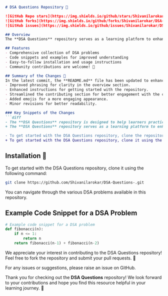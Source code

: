 ```markdown
# DSA Questions Repository 🚀

![GitHub Repo stars](https://img.shields.io/github/stars/Shivanilarokar/DSA-Questions-) 
![GitHub forks](https://img.shields.io/github/forks/Shivanilarokar/DSA-Questions-) 
![GitHub issues](https://img.shields.io/github/issues/Shivanilarokar/DSA-Questions-)

## Overview
The **DSA Questions** repository serves as a learning platform to enhance your algorithmic skills and improve your understanding of Data Structures and Algorithms (DSA). This repository provides a wide range of DSA problems with examples and code snippets to aid learners in their journey.

## Features
- Comprehensive collection of DSA problems
- Code snippets and examples for improved understanding
- Easy-to-follow installation and usage instructions
- Community contributions are welcome! 🎉

## Summary of the Changes 📝
In the latest commit, the **README.md** file has been updated to enhance clarity and improve the overall presentation. Key updates include:
- Improved phrasing for clarity in the overview section.
- Enhanced instructions for getting started with the repository.
- Streamlined the contributing section for better engagement with the community.
- Added emojis for a more engaging appearance.
- Minor revisions for better readability.

### Key Snippets of the Changes
```diff
- The **DSA Questions** repository is designed to help learners practice and master their algorithmic skills while improving their understanding of Data Structures and Algorithms (DSA).
+ The **DSA Questions** repository serves as a learning platform to enhance your algorithmic skills and improve your understanding of Data Structures and Algorithms (DSA).
```

```diff
- To get started with the DSA Questions repository, clone the repository and install any necessary dependencies:
+ To get started with the DSA Questions repository, clone it using the following command:
```

## Installation 🔧
To get started with the DSA Questions repository, clone it using the following command:
```bash
git clone https://github.com/Shivanilarokar/DSA-Questions-.git
```

You can navigate through the various DSA problems available in this repository.

## Example Code Snippet for a DSA Problem
```python
# Example code snippet for a DSA problem
def fibonacci(n):
    if n <= 1:
        return n
    return fibonacci(n-1) + fibonacci(n-2)
```

We appreciate your interest in contributing to the DSA Questions repository! Feel free to fork the repository and submit your pull requests. 🎊

For any issues or suggestions, please raise an issue on GitHub.

Thank you for checking out the **DSA Questions** repository! We look forward to your contributions and hope you find this resource helpful in your learning journey. 🎉
```